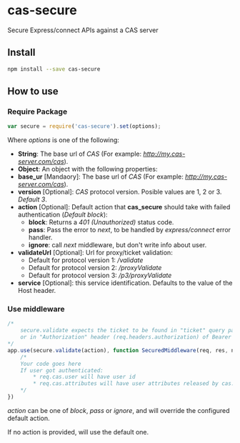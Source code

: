 # cas-secure

Secure Express/connect APIs against a CAS server

## Install

```bash
npm install --save cas-secure
```

## How to use

### Require Package

```javascript
var secure = require('cas-secure').set(options);
```

Where _options_ is one of the following:

* __String__: The base url of _CAS_ (For example: _http://my.cas-server.com/cas_).
* __Object__: An object with the following properties:
* **base_ur** [Mandaory]: The base url of _CAS_ (For example: _http://my.cas-server.com/cas_).
* **version** [Optional]: _CAS_ protocol version. Posible values are 1, 2 or 3. _Default 3_.
* **action** [Optional]: Default action that **cas_secure** should take with failed authentication (_Default block_):
    * **block**: Returns a _401 (Unauthorized)_ status code.
    * **pass**: Pass the error to _next_, to be handled by *express/connect* error handler.
    * **ignore**: call _next_ middleware, but don't write info about user.
* **validateUrl** [Optional]: Url for proxy/ticket validation:
    * Default for protocol version 1: _/validate_
    * Default for protocol version 2: _/proxyValidate_
    * Default for protocol version 3: _/p3/proxyValidate_
* **service** [Optional]: this service identification. Defaults to the value of the Host header.

### Use middleware

```javascript
/*
    secure.validate expects the ticket to be found in "ticket" query parameter (req.query.ticket), 
    or in "Authorization" header (req.headers.authorization) of Bearer type .
*/
app.use(secure.validate(action), function SecuredMiddleware(req, res, next){
    /* 
    Your code goes here
    If user got authenticated:
        * req.cas.user will have user id
        * req.cas.attributes will have user attributes released by cas.
    */
})
```
_action_ can be one of _block_, _pass_ or _ignore_, and will override the configured default action.

If no action is provided, will use the default one.


